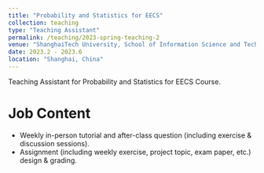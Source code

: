 ```yaml
---
title: "Probability and Statistics for EECS"
collection: teaching
type: "Teaching Assistant"
permalink: /teaching/2023-spring-teaching-2
venue: "ShanghaiTech University, School of Information Science and Technology"
date: 2023.2 - 2023.6
location: "Shanghai, China"
---
```

Teaching Assistant for Probability and Statistics for EECS Course.

# Job Content

* Weekly in-person tutorial and after-class question (including exercise & discussion sessions).
* Assignment (including weekly exercise, project topic, exam paper, etc.) design & grading.
